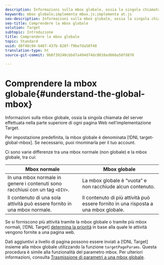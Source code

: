 ```yaml
---
description: Informazioni sulla mbox globale, ossia la singola chiamata del server effettuata nella parte superiore di ogni pagina Web nell’implementazione Target.
keywords: mbox globale;implementa mbox.js;implementa at.js
seo-description: Informazioni sulla mbox globale, ossia la singola chiamata del server effettuata nella parte superiore di ogni pagina Web nell’implementazione Target.
seo-title: Comprendere la mbox globale
solution: Target
subtopic: Introduzione
title: Comprendere la mbox globale
topic: Standard
uuid: d8f48c94-6487-437b-828f-f9be7da58f48
translation-type: ht
source-git-commit: 9b8f39240cbbd7a494d74dc0016ed666a58fd870

---
```



# Comprendere la mbox globale{#understand-the-global-mbox}

Informazioni sulla mbox globale, ossia la singola chiamata del server effettuata nella parte superiore di ogni pagina Web nell’implementazione Target.

Per impostazione predefinita, la mbox globale è denominata [!DNL target-global-mbox]. Se necessario, puoi rinominarla per il tuo account.

Ci sono varie differenze tra una mbox normale (non globale) e la mbox globale, tra cui:

| Mbox normale | Mbox globale |
|--- |--- |
| In una mbox normale in genere i contenuti sono racchiusi con un tag `<DIV>`. | La mbox globale è “vuota” e non racchiude alcun contenuto. |
| Il contenuto di una sola attività può essere fornito in una mbox normale. | Il contenuto di più attività può essere fornito in una risposta a una mbox globale. |

Se si forniscono più attività tramite la mbox globale o tramite più mbox normali, [!DNL Target] [determina la priorità](../../../../c-activities/priority.md#concept_1780C11FEA57440499F0047DD6900E0F) in base alla quale le attività vengono fornite a una pagina web.

Dati aggiuntivi a livello di pagina possono essere inviati a [!DNL Target] insieme alla mbox globale utilizzando la funzione `targetPageParams`. Questa procedura è simile alla funzionalità del parametro mbox. Per ulteriori informazioni, consulta [Trasmissione di parametri a una mbox globale](../../../../c-implementing-target/c-implementing-target-for-client-side-web/t-mbox-download/c-understanding-global-mbox/pass-parameters-to-global-mbox.md#concept_33362A04146C4E3C8E7089B65F38B5E5).
